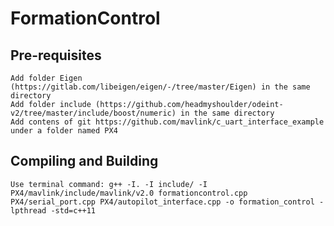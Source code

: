 # FormationControl

## Pre-requisites
	Add folder Eigen (https://gitlab.com/libeigen/eigen/-/tree/master/Eigen) in the same directory
	Add folder include (https://github.com/headmyshoulder/odeint-v2/tree/master/include/boost/numeric) in the same directory
	Add contens of git https://github.com/mavlink/c_uart_interface_example under a folder named PX4

## Compiling and Building
	Use terminal command: g++ -I. -I include/ -I PX4/mavlink/include/mavlink/v2.0 formationcontrol.cpp PX4/serial_port.cpp PX4/autopilot_interface.cpp -o formation_control -lpthread -std=c++11 
